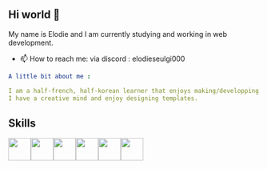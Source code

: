 ## Hi world 🌱

My name is Elodie and I am currently studying and working in web development.
- 📫 How to reach me: via discord : elodieseulgi000

```yaml
A little bit about me :

I am a half-french, half-korean learner that enjoys making/developping things.
I have a creative mind and enjoy designing templates.

```
## Skills

<img src="https://cdn.jsdelivr.net/gh/devicons/devicon@latest/icons/html5/html5-original.svg" width="45" height="45"/><img src="https://cdn.jsdelivr.net/gh/devicons/devicon@latest/icons/css3/css3-original.svg" width="45" height="45"/><img src="https://cdn.jsdelivr.net/gh/devicons/devicon@latest/icons/javascript/javascript-original.svg" width="45" height="45"/><img src="https://cdn.jsdelivr.net/gh/devicons/devicon@latest/icons/php/php-original.svg" width="45" height="45"/><img src="https://cdn.jsdelivr.net/gh/devicons/devicon@latest/icons/vuejs/vuejs-original.svg" width="45" height="45" /><img src="https://cdn.jsdelivr.net/gh/devicons/devicon@latest/icons/symfony/symfony-original.svg" width="45" height="45"/>






